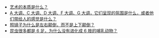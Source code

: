 + [艺术的本质是什么？](https://daily.zhihu.com/story/9779126)
+ [A 大调、C 大调、D 大调、F 大调、G 大调，它们呈现的氛围是什么，或者他们带给人的感觉是什么？](https://daily.zhihu.com/story/9779128)
+ [照镜子为什么是左右颠倒，而不是上下颠倒？](https://daily.zhihu.com/story/9779129)
+ [昆虫很多都是 6 足，为什么没有进化成 6 肢的哺乳动物？](https://daily.zhihu.com/story/9779134)
